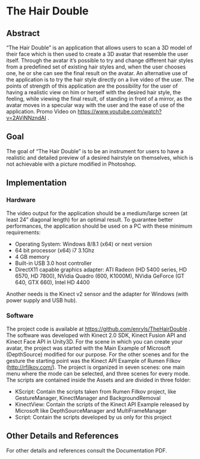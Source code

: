 # The Hair Double
## Abstract
“The Hair Double” is an application that allows users to scan a 3D model of their face which is then used to
create a 3D avatar that resemble the user itself. Through the avatar it’s possible to try and change different
hair styles from a predefined set of existing hair styles and, when the user chooses one, he or she can see
the final result on the avatar. An alternative use of the application is to try the hair style directly on a live
video of the user.
The points of strength of this application are the possibility for the user of having a realistic view on him or
herself with the desired hair style, the feeling, while viewing the final result, of standing in front of a mirror,
as the avatar moves in a specular way with the user and the ease of use of the application.
Promo Video on https://www.youtube.com/watch?v=2AViNNzndAI .
## Goal
The goal of “The Hair Double” is to be an instrument for users to have a realistic and detailed preview of a
desired hairstyle on themselves, which is not achievable with a picture modified in Photoshop.
## Implementation
### Hardware
The video output for the application should be a medium/large screen (at least 24” diagonal length) for an
optimal result.
To guarantee better performances, the application should be used on a PC with these minimum requirements:
* Operating System: Windows 8/8.1 (x64) or next version
* 64 bit processor (x64) i7 3.1Ghz
* 4 GB memory
* Built-in USB 3.0 host controller
* DirectX11 capable graphics adapter:
  ATI Radeon (HD 5400 series, HD 6570, HD 7800),
  NVidia Quadro (600, K1000M), NVidia GeForce (GT 640, GTX 660),
  Intel HD 4400
  
Another needs is the Kinect v2 sensor and the adapter for Windows (with power supply and USB
hub).
### Software
The project code is available at https://github.com/enryls/TheHairDouble .
The software was developed with Kinect 2.0 SDK, Kinect Fusion API and Kinect Face API in Unity3D.
For the scene in which you can create your avatar, the project was started with the Main Example
of Microsoft (DepthSource) modified for our purpose. For the other scenes and for the gesture the
starting point was the Kinect API Example of Rumen Filkov (http://rfilkov.com/).
The project is organized in seven scenes: one main menu where the mode can be selected, and
three scenes for every mode. The scripts are contained inside the Assets and are divided in three
folder:
* KScript: Contain the scripts taken from Rumen Filkov project, like GestureManager,
KinectManager and BackgroundRemoval
* KinectView: Contain the scripts of the Kinect API Example released by Microsoft like
DepthSourceManager and MultiFrameManager
* Script: Contain the scripts developed by us only for this project

## Other Details and References
For other details and references consult the Documentation PDF.
